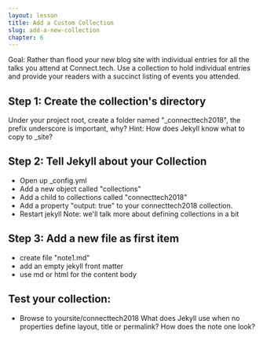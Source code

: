 ```yaml
---
layout: lesson
title: Add a Custom Collection
slug: add-a-new-collection
chapter: 6
---
```

Goal:  Rather than flood your new blog site with individual entries for all
the talks you attend at Connect.tech.  Use a collection to hold individual entries
and provide your readers with a succinct listing of events you attended.

## Step 1: Create the collection's directory
Under your project root,  create a folder named "_connecttech2018",  the prefix
underscore is important, why?
Hint: How does Jekyll know what to copy to _site?


## Step 2: Tell Jekyll about your Collection
* Open up _config.yml
* Add a new object called "collections"
* Add a child to collections called "connecttech2018"
* Add a property "output: true" to your connecttech2018 collection.
* Restart jekyll
Note: we'll talk more about defining collections in a bit


## Step 3: Add a new file as first item
*  create file "note1.md"
* add an empty jekyll front matter
* use md or html for the content body

## Test your collection:
* Browse to yoursite/connecttech2018
What does Jekyll use when no properties define layout, title or permalink?
How does the note one look?
